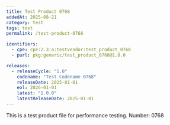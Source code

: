 ```yaml
---
title: Test Product 0768
addedAt: 2025-08-21
category: test
tags: test
permalink: /test-product-0768

identifiers:
  - cpe: cpe:2.3:a:testvendor:test_product_0768
  - purl: pkg:generic/test_product_0768@1.0.0

releases:
  - releaseCycle: "1.0"
    codename: "Test Codename 0768"
    releaseDate: 2025-01-01
    eol: 2026-01-01
    latest: "1.0.0"
    latestReleaseDate: 2025-01-01
---
```


This is a test product file for performance testing. Number: 0768
